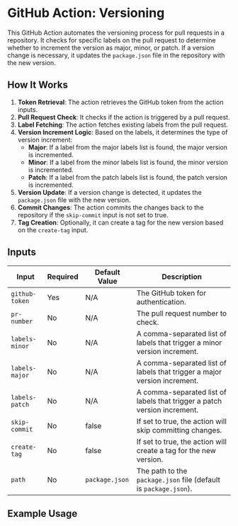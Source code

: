 # GitHub Action: Versioning

This GitHub Action automates the versioning process for pull requests in a repository. It checks for specific labels on the pull request to determine whether to increment the version as major, minor, or patch. If a version change is necessary, it updates the `package.json` file in the repository with the new version.

## How It Works

1. **Token Retrieval**: The action retrieves the GitHub token from the action inputs.
2. **Pull Request Check**: It checks if the action is triggered by a pull request.
3. **Label Fetching**: The action fetches existing labels from the pull request.
4. **Version Increment Logic**: Based on the labels, it determines the type of version increment:
   - **Major**: If a label from the major labels list is found, the major version is incremented.
   - **Minor**: If a label from the minor labels list is found, the minor version is incremented.
   - **Patch**: If a label from the patch labels list is found, the patch version is incremented.
5. **Version Update**: If a version change is detected, it updates the `package.json` file with the new version.
6. **Commit Changes**: The action commits the changes back to the repository if the `skip-commit` input is not set to true.
7. **Tag Creation**: Optionally, it can create a tag for the new version based on the `create-tag` input.

## Inputs

| Input          | Required | Default Value  | Description                                                              |
| -------------- | -------- | -------------- | ------------------------------------------------------------------------ |
| `github-token` | Yes      | N/A            | The GitHub token for authentication.                                     |
| `pr-number`    | No       | N/A            | The pull request number to check.                                        |
| `labels-minor` | No       | N/A            | A comma-separated list of labels that trigger a minor version increment. |
| `labels-major` | No       | N/A            | A comma-separated list of labels that trigger a major version increment. |
| `labels-patch` | No       | N/A            | A comma-separated list of labels that trigger a patch version increment. |
| `skip-commit`  | No       | false          | If set to true, the action will skip committing changes.                 |
| `create-tag`   | No       | false          | If set to true, the action will create a tag for the new version.        |
| `path`         | No       | `package.json` | The path to the `package.json` file (default is `package.json`).         |

## Example Usage

